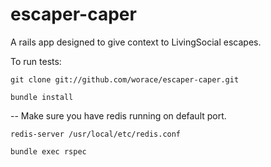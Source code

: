 escaper-caper
=============

A rails app designed to give context to LivingSocial escapes.

To run tests:

`git clone git://github.com/worace/escaper-caper.git`

`bundle install`

-- Make sure you have redis running on default port.

`redis-server /usr/local/etc/redis.conf`

`bundle exec rspec`
